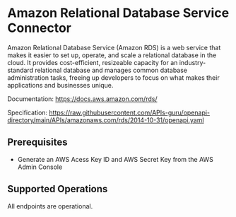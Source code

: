 # Amazon Relational Database Service Connector
Amazon Relational Database Service (Amazon RDS) is a web service that makes it easier to set up, operate, and scale a relational database in the cloud. It provides cost-efficient, resizeable capacity for an industry-standard relational database and manages common database administration tasks, freeing up developers to focus on what makes their applications and businesses unique.

Documentation: https://docs.aws.amazon.com/rds/

Specification: https://raw.githubusercontent.com/APIs-guru/openapi-directory/main/APIs/amazonaws.com/rds/2014-10-31/openapi.yaml

## Prerequisites

+ Generate an AWS Acess Key ID and AWS Secret Key from the AWS Admin Console

## Supported Operations
All endpoints are operational.